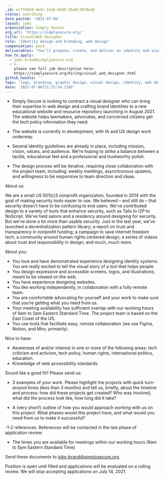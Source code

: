 ```yaml
---
_id: ecf7b6b0-de4c-11eb-85d5-d5a0c3878ea8
status: searching
date_posted: '2021-07-06'
layout: jobs
organization: Simply Secure
org_url: 'https://simplysecure.org/'
title: Visual/Web Designer
role: 'Identity design and branding, web design'
compensation: paid
deliverables: "You’ll propose, create, and deliver an identity and visual/web design that includes:\r\nA logo for the website (name is already in place)\r\n\r\n- Typography\r\n- Illustrations/icons\r\n- Color palette\r\n- Guidelines for usage (dos and don’ts)\r\n- Web design (Working with UX designers to apply your identity guidelines to the UI)\r\n\r\nThis is a time-limited contract, from approximately July 2021 through August 2021. We are a US 501(c)3 organization that has the ability to contract internationally."
how_to_apply:
  - jobs-brand@simplysecure.org
  - >-
    please see full job description here:
    https://simplysecure.org/hiring/visual_web_designer.html
github_handle: ''
tags: 'logo, branding, graphic design, visual design, identity, web design'
date: '2021-07-06T11:25:54.110Z'
---
```

- Simply Secure is looking to contract a visual designer who can bring their expertise in web design and crafting brand identities to a new educational website and resource repository launching in August 2021. The website helps lawmakers, advocates, and concerned citizens get the tech policy information they need.

- The website is currently in development, with IA and UX design work underway.

- Several identity guidelines are already in place, including mission, vision, values, and audience. We’re hoping to strike a balance between a tactile, educational feel and a professional and trustworthy polish.

- The design process will be iterative, requiring close collaboration with the project team, including: weekly meetings, asynchronous updates, and willingness to be responsive to team direction and ideas.

About us:

We are a small US 501(c)3 nonprofit organization, founded in 2014 with the goal of making security tools easier to use. We believed – and still do – that security doesn’t have to be confusing to end users. We’ve contributed design to a variety of tools that enhance security, such as Tails to I2P to NoScript. We’ve held salons and a residency around designing for security. But we’ve done a lot more than usable security. Just in the last year, we’ve launched a decentralization pattern library; a report on trust and transparency in nonprofit funding; a campaign to save internet freedom tech; a community around human rights centered design; a series of videos about trust and responsibility in design; and much, much more.

About you: 
- You love and have demonstrated experience designing identity systems. You are really excited to tell the visual story of a tool that helps people.
- You design expressive and accessible screens, logos, and illustrations, meant to be viewed on the web.
- You have experience designing websites.
- You like working independently, in collaboration with a fully remote team.
- You are comfortable advocating for yourself and your work to make sure that you’re getting what you need from us.
- Your meeting availability has sufficient overlap with our working hours of 9am to 5pm Eastern Standard Time. The project team is based on the East Coast of the US.
- You use tools that facilitate easy, remote collaboration (we use Figma, Notion, and Miro, primarily).

Nice to have:
- Awareness of and/or interest in one or more of the following areas: tech criticism and activism, tech policy, human rights, international politics, education.
- Knowledge of web accessibility standards.

Sound like a good fit?
Please send us:

- 3 examples of your work. Please highlight the projects with quick turn-around times (less than 3 months) and tell us, briefly, about the timeline and process: how did these projects get created? Who was involved, what did the process look like, how long did it take?

- A (very short!) outline of how you would approach working with us on this project. What phases would this project have, and what would you need from us to make it successful?

-1-2 references. References will be contacted in the last phase of application review.

- The times you are available for meetings within our working hours (9am to 5pm Eastern Standard Time)

Send these documents to jobs-brand@simplysecure.org.

Position is open until filled and applications will be evaluated on a rolling review. We will stop accepting applications on July 14, 2021.
